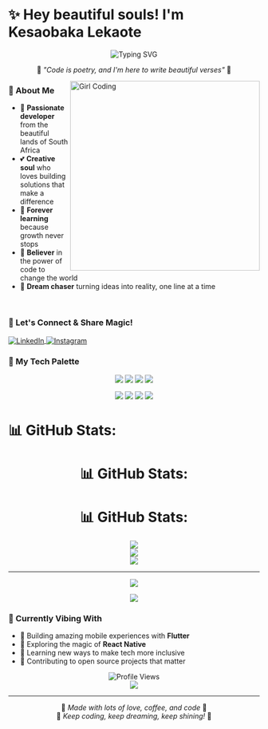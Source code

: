 # ✨ Hey beautiful souls! I'm Kesaobaka Lekaote 

<div align="center">
  <img src="https://readme-typing-svg.herokuapp.com?font=Fira+Code&pause=1000&color=FF69B4&center=true&vCenter=true&width=435&lines=Passionate+Developer+%F0%9F%92%BB;Creative+Problem+Solver+%E2%9C%A8;Always+Learning+%26+Growing+%F0%9F%8C%B8;From+South+Africa+with+Love+%F0%9F%87%BF%F0%9F%87%A6" alt="Typing SVG" />
</div>

<p align="center">
  🌸 <em>"Code is poetry, and I'm here to write beautiful verses"</em> 🌸
</p>

<img align="right" alt="Girl Coding" width="380" src="https://media.giphy.com/media/L1R1tvI9svkIWwpVYr/giphy.gif">

### 💫 About Me
- 🎀 **Passionate developer** from the beautiful lands of South Africa
- 💕 **Creative soul** who loves building solutions that make a difference
- 🌟 **Forever learning** because growth never stops
- 🦋 **Believer** in the power of code to change the world
- 🌈 **Dream chaser** turning ideas into reality, one line at a time

<br/>

### 🌺 Let's Connect & Share Magic!
<p align="left">
<a href="https://linkedin.com/in/kesaobaka-lekaote" target="blank">
  <img align="center" src="https://img.shields.io/badge/LinkedIn-💼-pink?style=for-the-badge&logo=linkedin&logoColor=white" alt="LinkedIn" />
</a>
<a href="https://instagram.com/kesaobaka-lekaote" target="blank">
  <img align="center" src="https://img.shields.io/badge/Instagram-📸-pink?style=for-the-badge&logo=instagram&logoColor=white" alt="Instagram" />
</a>
</p>

### 🎨 My Tech Palette
<p align="center">
  <img src="https://img.shields.io/badge/Flutter-💙-blue?style=for-the-badge&logo=flutter&logoColor=white" />
  <img src="https://img.shields.io/badge/React-💕-pink?style=for-the-badge&logo=react&logoColor=white" />
  <img src="https://img.shields.io/badge/JavaScript-✨-yellow?style=for-the-badge&logo=javascript&logoColor=black" />
  <img src="https://img.shields.io/badge/Python-🐍-green?style=for-the-badge&logo=python&logoColor=white" />
</p>

<p align="center">
  <img src="https://img.shields.io/badge/Java-☕-orange?style=for-the-badge&logo=java&logoColor=white" />
  <img src="https://img.shields.io/badge/Firebase-🔥-red?style=for-the-badge&logo=firebase&logoColor=white" />
  <img src="https://img.shields.io/badge/MongoDB-🍃-green?style=for-the-badge&logo=mongodb&logoColor=white" />
  <img src="https://img.shields.io/badge/PostgreSQL-🐘-blue?style=for-the-badge&logo=postgresql&logoColor=white" />
</p>



# 📊 GitHub Stats:

<div align="center">

 # 📊 GitHub Stats:

# 📊 GitHub Stats:
![](https://github-readme-stats.vercel.app/api?username=Kesalek34&theme=radical&hide_border=false&include_all_commits=false&count_private=false)<br/>
![](https://nirzak-streak-stats.vercel.app/?user=Kesalek34&theme=radical&hide_border=false)<br/>
![](https://github-readme-stats.vercel.app/api/top-langs/?username=Kesalek34&theme=radical&hide_border=false&include_all_commits=false&count_private=false&layout=compact)

---
[![](https://visitcount.itsvg.in/api?id=Kesalek34&icon=0&color=0)](https://visitcount.itsvg.in)

<!-- Proudly created with GPRM ( https://gprm.itsvg.in ) -->
</div

---

<div align="center">
  
  [![](https://visitcount.itsvg.in/api?id=Kesalek34&icon=0&color=12)](https://visitcount.itsvg.in)
  
</div>

<!-- Proudly created with GPRM ( https://gprm.itsvg.in ) -->



### 🌸 Currently Vibing With
- 🎯 Building amazing mobile experiences with **Flutter**
- 🌟 Exploring the magic of **React Native**
- 💖 Learning new ways to make tech more inclusive
- 🦋 Contributing to open source projects that matter

<div align="center">
  <img src="https://komarev.com/ghpvc/?username=kesalek34&label=Profile%20views&color=ff69b4&style=for-the-badge" alt="Profile Views" />
</div>

<div align="center">
  <img src="https://quotes-github-readme.vercel.app/api?type=horizontal&theme=dracula&quote=The%20best%20way%20to%20predict%20the%20future%20is%20to%20create%20it&author=Kesaobaka" />
</div>

---
<p align="center">
  💫 <em>Made with lots of love, coffee, and code</em> 💫
  <br/>
  🌸 <em>Keep coding, keep dreaming, keep shining!</em> 🌸
</p>
